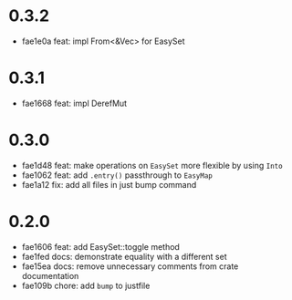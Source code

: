 # 0.3.2

- fae1e0a feat: impl From<&Vec<K>> for EasySet

# 0.3.1

- fae1668 feat: impl DerefMut

# 0.3.0

- fae1d48 feat: make operations on `EasySet` more flexible by using `Into`
- fae1062 feat: add `.entry()` passthrough to `EasyMap`
- fae1a12 fix: add all files in just bump command

# 0.2.0

- fae1606 feat: add EasySet::toggle method
- fae1fed docs: demonstrate equality with a different set
- fae15ea docs: remove unnecessary comments from crate documentation
- fae109b chore: add `bump` to justfile